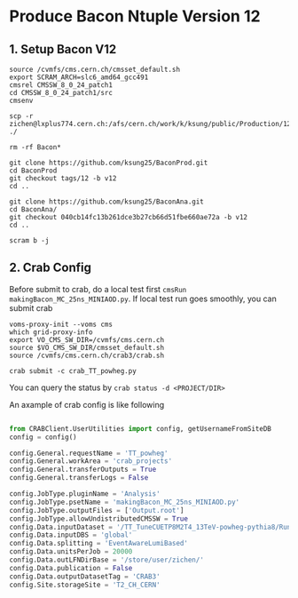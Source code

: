 # Produce Bacon Ntuple Version 12

## 1. Setup Bacon V12

```shell
source /cvmfs/cms.cern.ch/cmsset_default.sh
export SCRAM_ARCH=slc6_amd64_gcc491
cmsrel CMSSW_8_0_24_patch1
cd CMSSW_8_0_24_patch1/src
cmsenv

scp -r zichen@lxplus774.cern.ch:/afs/cern.ch/work/k/ksung/public/Production/12/CMSSW_8_0_24_patch1/src/* ./
  
rm -rf Bacon*

git clone https://github.com/ksung25/BaconProd.git
cd BaconProd
git checkout tags/12 -b v12
cd ..

git clone https://github.com/ksung25/BaconAna.git
cd BaconAna/
git checkout 040cb14fc13b261dce3b27cb66d51fbe660ae72a -b v12
cd ..

scram b -j 
```



## 2. Crab Config
Before submit to crab, do a local test first `cmsRun makingBacon_MC_25ns_MINIAOD.py`.
If local test run goes smoothly, you can submit crab

```
voms-proxy-init --voms cms
which grid-proxy-info
export VO_CMS_SW_DIR=/cvmfs/cms.cern.ch
source $VO_CMS_SW_DIR/cmsset_default.sh
source /cvmfs/cms.cern.ch/crab3/crab.sh

crab submit -c crab_TT_powheg.py 

```
You can query the status by `crab status -d <PROJECT/DIR>`

An axample of crab config is like following

```python

from CRABClient.UserUtilities import config, getUsernameFromSiteDB
config = config()

config.General.requestName = 'TT_powheg'
config.General.workArea = 'crab_projects'
config.General.transferOutputs = True
config.General.transferLogs = False

config.JobType.pluginName = 'Analysis'
config.JobType.psetName = 'makingBacon_MC_25ns_MINIAOD.py'
config.JobType.outputFiles = ['Output.root']
config.JobType.allowUndistributedCMSSW = True
config.Data.inputDataset = '/TT_TuneCUETP8M2T4_13TeV-powheg-pythia8/RunIISummer16MiniAODv2-PUMoriond17_80X_mcRun2_asymptotic_2016_TrancheIV_v6-v1/MINIAODSIM'
config.Data.inputDBS = 'global'
config.Data.splitting = 'EventAwareLumiBased'
config.Data.unitsPerJob = 20000
config.Data.outLFNDirBase = '/store/user/zichen/'
config.Data.publication = False
config.Data.outputDatasetTag = 'CRAB3'
config.Site.storageSite = 'T2_CH_CERN'
```
